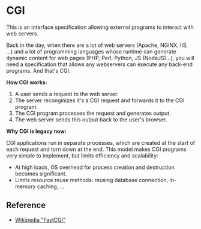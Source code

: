 # CGI

<!-- tl;dr starts -->

This is an interface specification allowing external programs to interact with web servers.

<!-- tl;dr ends -->

Back in the day, when there are a lot of web servers (Apache, NGINX, IIS, ...) and a lot of programming languages whose runtime can generate dynamic content for web pages (PHP, Perl, Python, JS (NodeJS)...), you will need a specification that allows any webservers can execute any back-end programs. And that's CGI.

**How CGI works:**

1. A user sends a request to the web server.
1. The server reconginizes it's a CGI request and forwards it to the CGI program.
1. The CGI program processes the request and generates output.
1. The web server sends this output back to the user's browser.

**Why CGI is legacy now:**

CGI applications run in separate processes, which are created at the start of each request and torn down at the end. This model makes CGI programs very simple to implement, but limits efficiency and scalability:

- At high loads, OS overhead for process creation and destruction becomes significant.
- Limits resource reuse methods: reusing database connection, in-memory caching, ...

## Reference

- [Wikipedia "FastCGI"](https://en.wikipedia.org/wiki/FastCGI)
